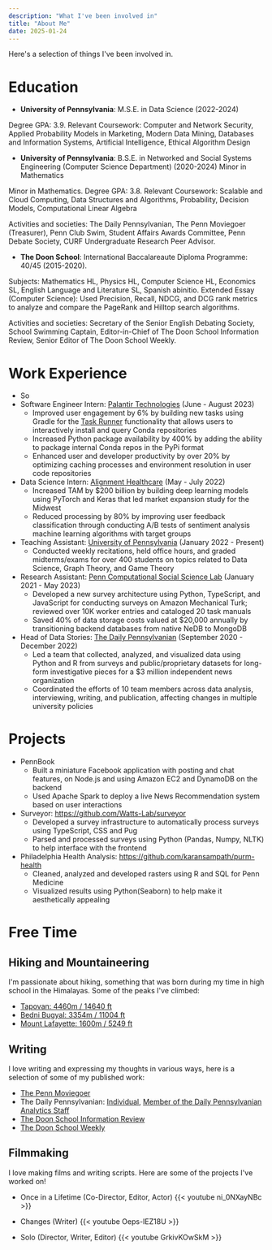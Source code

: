 ```yaml
---
description: "What I've been involved in"
title: "About Me"
date: 2025-01-24
---
```


Here's a selection of things I've been involved in.

# Education

- **University of Pennsylvania**: M.S.E. in Data Science (2022-2024)

Degree GPA: 3.9. Relevant Coursework: Computer and Network Security, Applied Probability Models in Marketing, Modern Data Mining, Databases and Information Systems, Artificial Intelligence, Ethical Algorithm Design

- **University of Pennsylvania**: B.S.E. in Networked and Social Systems Engineering (Computer Science Department) (2020-2024)
  Minor in Mathematics

Minor in Mathematics. Degree GPA: 3.8. Relevant Coursework: Scalable and Cloud Computing, Data Structures and Algorithms, Probability, Decision Models, Computational Linear Algebra

Activities and societies: The Daily Pennsylvanian, The Penn Moviegoer (Treasurer), Penn Club Swim, Student Affairs Awards Committee, Penn Debate Society, CURF Undergraduate Research Peer Advisor.

- **The Doon School**: International Baccalareaute Diploma Programme: 40/45 (2015-2020).

Subjects: Mathematics HL, Physics HL, Computer Science HL, Economics SL, English Language and Literature SL, Spanish abinitio. Extended Essay (Computer Science): Used Precision, Recall, NDCG, and DCG rank metrics to analyze and compare the PageRank and Hilltop search algorithms.

Activities and societies: Secretary of the Senior English Debating Society, School Swimming Captain, Editor-in-Chief of The Doon School Information Review, Senior Editor of The Doon School Weekly.

# Work Experience

- So
- Software Engineer Intern: [Palantir Technologies](https://www.palantir.com/) (June - August 2023)
  - Improved user engagement by 6\% by building new tasks using Gradle for the [Task Runner](https://www.palantir.com/docs/foundry/transforms-python/use-python-libraries/index.html) functionality that allows users to interactively install and query Conda repositories
  - Increased Python package availability by 400% by adding the ability to package internal Conda repos in the PyPi format
  - Enhanced user and developer productivity by over 20% by optimizing caching processes and environment resolution in user code repositories
- Data Science Intern: [Alignment Healthcare](https://www.alignmenthealth.com/) (May - July 2022)
  - Increased TAM by $200 billion by building deep learning models using PyTorch and Keras that led market expansion study for the Midwest
  - Reduced processing by 80% by improving user feedback classification through conducting A/B tests of sentiment analysis machine learning algorithms with target groups
- Teaching Assistant: [University of Pennsylvania](https://www.seas.upenn.edu/) (January 2022 - Present)
  - Conducted weekly recitations, held office hours, and graded midterms/exams for over 400 students on topics related to Data Science, Graph Theory, and Game Theory
- Research Assistant: [Penn Computational Social Science Lab](https://css.seas.upenn.edu/) (January 2021 - May 2023)
  - Developed a new survey architecture using Python, TypeScript, and JavaScript for conducting surveys on Amazon Mechanical Turk; reviewed over 10K worker entries and cataloged 20 task manuals
  - Saved 40% of data storage costs valued at $20,000 annually by transitioning backend databases from native NeDB to MongoDB
- Head of Data Stories: [The Daily Pennsylvanian](https://www.thedp.com/) (September 2020 - December 2022)
  - Led a team that collected, analyzed, and visualized data using Python and R from surveys and public/proprietary datasets for long-form investigative pieces for a \$3 million independent news organization
  - Coordinated the efforts of 10 team members across data analysis, interviewing, writing, and publication, affecting changes in multiple university policies

# Projects

- PennBook
  - Built a miniature Facebook application with posting and chat features, on Node.js and using Amazon EC2 and DynamoDB on the backend
  - Used Apache Spark to deploy a live News Recommendation system based on user interactions
- Surveyor: https://github.com/Watts-Lab/surveyor
  - Developed a survey infrastructure to automatically process surveys using TypeScript, CSS and Pug
  - Parsed and processed surveys using Python (Pandas, Numpy, NLTK) to help interface with the frontend
- Philadelphia Health Analysis: https://github.com/karansampath/purm-health
  - Cleaned, analyzed and developed rasters using R and SQL for Penn Medicine
  - Visualized results using Python(Seaborn) to help make it aesthetically appealing

# Free Time

## Hiking and Mountaineering

I'm passionate about hiking, something that was born during my time in high school in the Himalayas. Some of the peaks I've climbed:

- [Tapovan: 4460m / 14640 ft](https://en.wikipedia.org/wiki/Tapovana)
- [Bedni Bugyal: 3354m / 11004 ft](https://en.wikipedia.org/wiki/Bedni_Bugyal)
- [Mount Lafayette: 1600m / 5249 ft](https://en.wikipedia.org/wiki/Mount_Lafayette)

## Writing

I love writing and expressing my thoughts in various ways, here is a selection of some of my published work:

- [The Penn Moviegoer](https://www.thepennmoviegoer.com/movie-review?author=609aeb2a0d591d31a95ccc6b)
- The Daily Pennsylvanian: [Individual](https://www.thedp.com/staff/karan-sampath), [Member of the Daily Pennsylvanian Analytics Staff](https://www.thedp.com/staff/the-daily-pennsylvanian-analytics-staff)
- [The Doon School Information Review](https://issuu.com/dsirdoon)
- [The Doon School Weekly](https://www.doonschool.com/about-us/publications/past-weeklies/)

## Filmmaking

I love making films and writing scripts. Here are some of the projects I've worked on!

- Once in a Lifetime (Co-Director, Editor, Actor)
  {{< youtube ni_0NXayNBc >}}

- Changes (Writer)
  {{< youtube Oeps-IEZ18U >}}

- Solo (Director, Writer, Editor)
  {{< youtube GrkivKOwSkM >}}
